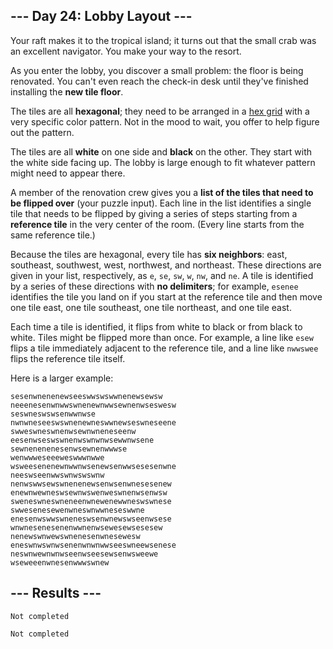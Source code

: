 <article class="day-desc"><h2>--- Day 24: Lobby Layout ---</h2><p>Your raft makes it to the tropical island; it turns out that the small crab was an excellent navigator. You make your way to the resort.</p>
<p>As you enter the lobby, you discover a small problem: the floor is being renovated. You can't even reach the check-in desk until they've finished installing the <b>new tile floor</b>.</p>
<p>The tiles are all <b>hexagonal</b>; they need to be arranged in a <a href="https://en.wikipedia.org/wiki/Hexagonal_tiling">hex grid</a> with a very specific color pattern. Not in the mood to wait, you offer to help figure out the pattern.</p>
<p>The tiles are all <b>white</b> on one side and <b>black</b> on the other. They start with the white side facing up. The lobby is large enough to fit whatever pattern might need to appear there.</p>
<p>A member of the renovation crew gives you a <b>list of the tiles that need to be flipped over</b> (your puzzle input). Each line in the list identifies a single tile that needs to be flipped by giving a series of steps starting from a <b>reference tile</b> in the very center of the room. (Every line starts from the same reference tile.)</p>
<p>Because the tiles are hexagonal, every tile has <b>six neighbors</b>: east, southeast, southwest, west, northwest, and northeast. These directions are given in your list, respectively, as <code>e</code>, <code>se</code>, <code>sw</code>, <code>w</code>, <code>nw</code>, and <code>ne</code>. A tile is identified by a series of these directions with <b>no delimiters</b>; for example, <code>esenee</code> identifies the tile you land on if you start at the reference tile and then move one tile east, one tile southeast, one tile northeast, and one tile east.</p>
<p>Each time a tile is identified, it flips from white to black or from black to white. Tiles might be flipped more than once. For example, a line like <code>esew</code> flips a tile immediately adjacent to the reference tile, and a line like <code>nwwswee</code> flips the reference tile itself.</p>
<p>Here is a larger example:</p>
<pre><code>sesenwnenenewseeswwswswwnenewsewsw
neeenesenwnwwswnenewnwwsewnenwseswesw
seswneswswsenwwnwse
nwnwneseeswswnenewneswwnewseswneseene
swweswneswnenwsewnwneneseenw
eesenwseswswnenwswnwnwsewwnwsene
sewnenenenesenwsewnenwwwse
wenwwweseeeweswwwnwwe
wsweesenenewnwwnwsenewsenwwsesesenwne
neeswseenwwswnwswswnw
nenwswwsewswnenenewsenwsenwnesesenew
enewnwewneswsewnwswenweswnenwsenwsw
sweneswneswneneenwnewenewwneswswnese
swwesenesewenwneswnwwneseswwne
enesenwswwswneneswsenwnewswseenwsese
wnwnesenesenenwwnenwsewesewsesesew
nenewswnwewswnenesenwnesewesw
eneswnwswnwsenenwnwnwwseeswneewsenese
neswnwewnwnwseenwseesewsenwsweewe
wseweeenwnesenwwwswnew
</code></pre>


</article>

<form method="post" action="24/answer"><input type="hidden" name="level" value="1"></form>
<h2>--- Results ---</h2>
<pre><code>Not completed</code></pre>
<pre><code>Not completed</code></pre>